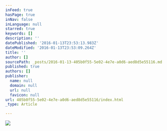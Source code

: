 ```yaml
---
inFeed: true
hasPage: true
inNav: false
inLanguage: null
starred: true
keywords: []
description: ''
datePublished: '2016-01-13T23:53:13.983Z'
dateModified: '2016-01-13T23:53:09.264Z'
title: ''
author: []
sourcePath: _posts/2016-01-13-405b0f55-5e02-4e7e-a0d6-aed8d5e55116.md
published: true
authors: []
publisher:
  name: null
  domain: null
  url: null
  favicon: null
url: 405b0f55-5e02-4e7e-a0d6-aed8d5e55116/index.html
_type: Article

---
```

![](https://the-grid-user-content.s3-us-west-2.amazonaws.com/f2351198-52b0-4ebd-9cd6-055ad024d40e.jpg)